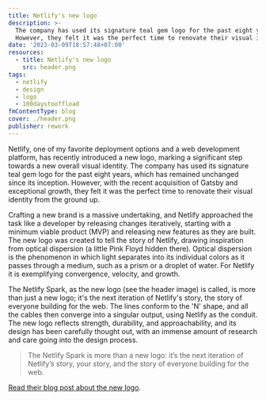 ```yaml
---
title: Netlify's new logo
description: >-
  The company has used its signature teal gem logo for the past eight years.
  However, they felt it was the perfect time to renovate their visual identity.
date: '2023-03-09T18:57:48+07:00'
resources:
  - title: Netlify's new logo
    src: header.png
tags:
  - netlify
  - design
  - logo
  - 100daystooffload
fmContentType: blog
cover: ./header.png
publisher: rework
---
```


Netlify, one of my favorite deployment options and a web development platform, has recently introduced a new logo, marking a significant step towards a new overall visual identity. The company has used its signature teal gem logo for the past eight years, which has remained unchanged since its inception. However, with the recent acquisition of Gatsby and exceptional growth, they felt it was the perfect time to renovate their visual identity from the ground up.

Crafting a new brand is a massive undertaking, and Netlify approached the task like a developer by releasing changes iteratively, starting with a minimum viable product (MVP) and releasing new features as they are built. The new logo was created to tell the story of Netlify, drawing inspiration from optical dispersion (a little Pink Floyd hidden there). Optical dispersion is the phenomenon in which light separates into its individual colors as it passes through a medium, such as a prism or a droplet of water. For Netlify it is exemplifying convergence, velocity, and growth.

The Netlify Spark, as the new logo (see the header image) is called, is more than just a new logo; it's the next iteration of Netlify's story, the story of everyone building for the web. The lines conform to the 'N' shape, and all the cables then converge into a singular output, using Netlify as the conduit. The new logo reflects strength, durability, and approachability, and its design has been carefully thought out, with an immense amount of research and care going into the design process.

> The Netlify Spark is more than a new logo: it’s the next iteration of Netlify’s story, your story, and the story of everyone building for the web.

[Read their blog post about the new logo](https://www.netlify.com/blog/netlify-new-logo/).
